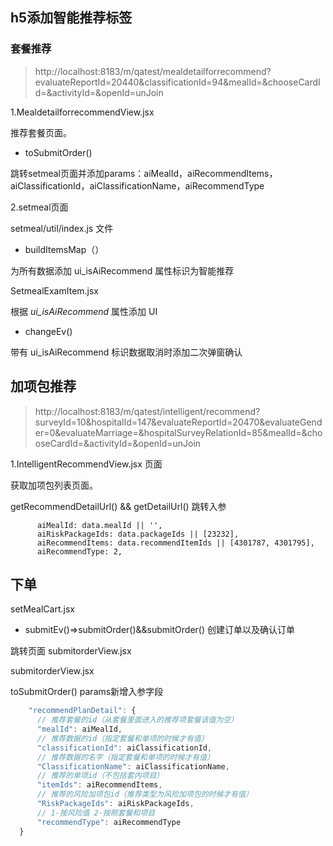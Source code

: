 ## h5添加智能推荐标签

### 套餐推荐

> http://localhost:8183/m/qatest/mealdetailforrecommend?evaluateReportId=20440&classificationId=94&mealId=&chooseCardId=&activityId=&openId=unJoin

1.MealdetailforrecommendView.jsx

推荐套餐页面。

- toSubmitOrder()

跳转setmeal页面并添加params：aiMealId，aiRecommendItems，aiClassificationId，aiClassificationName，aiRecommendType

2.setmeal页面

setmeal/util/index.js 文件

- buildItemsMap（）

为所有数据添加 ui_isAiRecommend 属性标识为智能推荐

SetmealExamItem.jsx

根据 *ui_isAiRecommend* 属性添加 UI

- changeEv()

带有 ui_isAiRecommend 标识数据取消时添加二次弹窗确认

## 加项包推荐

> http://localhost:8183/m/qatest/intelligent/recommend?surveyId=10&hospitalId=147&evaluateReportId=20470&evaluateGender=0&evaluateMarriage=&hospitalSurveyRelationId=85&mealId=&chooseCardId=&activityId=&openId=unJoin

1.IntelligentRecommendView.jsx 页面

获取加项包列表页面。

getRecommendDetailUrl() && getDetailUrl() 跳转入参 

```
      aiMealId: data.mealId || '',
      aiRiskPackageIds: data.packageIds || [23232],
      aiRecommendItems: data.recommendItemIds || [4301787, 4301795],
      aiRecommendType: 2,
```



## 下单

setMealCart.jsx

- submitEv()=>submitOrder()&&submitOrder() 创建订单以及确认订单

跳转页面 submitorderView.jsx

submitorderView.jsx

toSubmitOrder() params新增入参字段

```js
    "recommendPlanDetail": {
      // 推荐套餐的id（从套餐里面进入的推荐项套餐该值为空）
      "mealId": aiMealId,
      // 推荐数据的id（指定套餐和单项的时候才有值）
      "classificationId": aiClassificationId,
      // 推荐数据的名字（指定套餐和单项的时候才有值）
      "ClassificationName": aiClassificationName,
      // 推荐的单项id（不包括套内项目）
      "itemIds": aiRecommendItems,
      // 推荐的风险加项包id（推荐类型为风险加项包的时候才有值）
      "RiskPackageIds": aiRiskPackageIds,
      // 1-按风险值 2-按照套餐和项目
      "recommendType": aiRecommendType
  }
```

